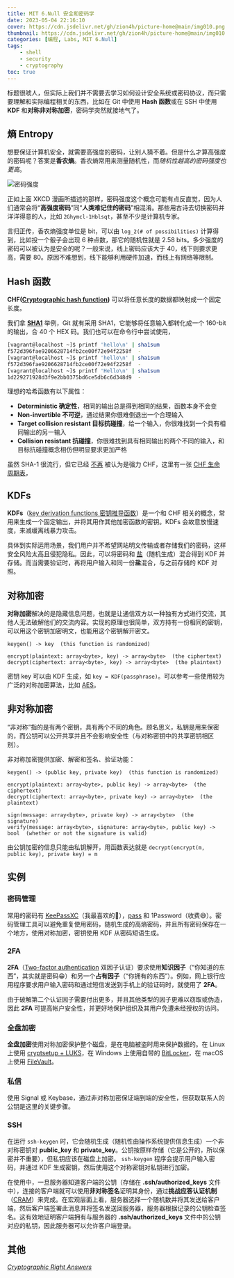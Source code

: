 ```yaml
---
title: MIT 6.Null 安全和密码学
date: 2023-05-04 22:16:10
cover: https://cdn.jsdelivr.net/gh/zion4h/picture-home@main/img010.png
thumbnail: https://cdn.jsdelivr.net/gh/zion4h/picture-home@main/img010.png
categories: [编程, Labs, MIT 6.Null]
tags:
    - shell
    - security
    - cryptography
toc: true
---
```

标题很唬人，但实际上我们并不需要去学习如何设计安全系统或密码协议，而只需要理解和实际编程相关的东西，比如在 Git 中使用 **Hash 函数**或在 SSH 中使用 **KDF** 和**对称非对称加密**，密码学突然就接地气了。
<!-- more -->
## 熵 Entropy

想要保证计算机安全，就需要高强度的密码，让别人猜不着。但是什么才算高强度的密码呢？答案是**香农熵**。香农熵常用来测量随机性，而*随机性越高的密码强度也更高*。

![密码强度](https://cdn.jsdelivr.net/gh/zion4h/picture-home@main/password_strength.png)

正如上面 XKCD 漫画所描述的那样，密码强度这个概念可能有点反直觉，因为人们通常会将“**高强度密码**”同“**人类难记住的密码**”相混淆。那些用古诗去切换密码并洋洋得意的人，比如 `2Ghymcl-1Hblsqt`，甚至不少是计算机专家。

言归正传，香农熵强度单位是 bit，可以由 `log_2(# of possibilities)` 计算得到，比如投一个骰子会出现 6 种点数，那它的随机性就是 2.58 bits。多少强度的密码可以被认为是安全的呢？一般来说，线上密码应该大于 40，线下则要求更高，需要 80。原因不难想到，线下能够利用硬件加速，而线上有网络等限制。

## Hash 函数

**CHF([Cryptographic hash function](https://en.wikipedia.org/wiki/Cryptographic_hash_function))** 可以将任意长度的数据都映射成一个固定长度。

我们拿 **[SHA1](https://en.wikipedia.org/wiki/SHA-1)** 举例，Git 就有采用 SHA1，它能够将任意输入都转化成一个 160-bit 的输出，合 40 个 HEX 码。我们也可以在命令行中尝试使用，

```sh
[vagrant@localhost ~]$ printf 'hello\n' | sha1sum
f572d396fae9206628714fb2ce00f72e94f2258f  -
[vagrant@localhost ~]$ printf 'hello\n' | sha1sum
f572d396fae9206628714fb2ce00f72e94f2258f  -
[vagrant@localhost ~]$ printf 'Hello\n' | sha1sum
1d229271928d3f9e2bb0375bd6ce5db6c6d348d9  -
```

理想的哈希函数有以下属性：

- **Deterministic 确定性**，相同的输出总是得到相同的结果，函数本身不会变
- **Non-invertible 不可逆**，通过结果你很难倒退出一个合理输入
- **Target collision resistant 目标抗碰撞**，给一个输入，你很难找到一个具有相同输出的另一输入
- **Collision resistant 抗碰撞**，你很难找到具有相同输出的两个不同的输入，和目标抗碰撞概念相仿但明显要求更加严格

虽然 SHA-1 很流行，但它已经 [不再](https://shattered.io/) 被认为是强力 CHF，这里有一张 [CHF 生命周期表](https://valerieaurora.org/hash.html)，

## KDFs

**KDFs**（[key derivation functions 密钥推导函数](https://en.wikipedia.org/wiki/Key_derivation_function)）是一个和 CHF 相关的概念，常用来生成一个固定输出，并将其用作其他加密函数的密钥。KDFs 会故意放慢速度，来减缓离线暴力攻击。

具体到实际运用场景，我们用户并不希望网站明文传输或者存储我们的密码，这样安全风险太高且侵犯隐私。因此，可以将密码和 [盐](https://en.wikipedia.org/wiki/Salt_(cryptography))（随机生成）混合得到 KDF 并存储。而当需要验证时，再将用户输入和同一份**盐**混合，与之前存储的 KDF 对照。

## 对称加密

**对称加密**解决的是隐藏信息问题，也就是让通信双方以一种独有方式进行交流，其他人无法破解他们的交流内容。实现的原理也很简单，双方持有一份相同的密钥，可以用这个密钥加密明文，也能用这个密钥解开密文。

```plain-text
keygen() -> key  (this function is randomized)

encrypt(plaintext: array<byte>, key) -> array<byte>  (the ciphertext)
decrypt(ciphertext: array<byte>, key) -> array<byte>  (the plaintext)
```

密钥 key 可以由 KDF 生成，如 `key = KDF(passphrase)`。可以参考一些使用较为广泛的对称加密算法，比如 [AES](https://en.wikipedia.org/wiki/Advanced_Encryption_Standard)。

## 非对称加密

“非对称”指的是有两个密钥，具有两个不同的角色。顾名思义，私钥是用来保密的，而公钥可以公开共享并且不会影响安全性（与对称密钥中的共享密钥相区别）。

非对称加密提供加密、解密和签名、验证功能：

```plain-text
keygen() -> (public key, private key)  (this function is randomized)

encrypt(plaintext: array<byte>, public key) -> array<byte>  (the ciphertext)
decrypt(ciphertext: array<byte>, private key) -> array<byte>  (the plaintext)

sign(message: array<byte>, private key) -> array<byte>  (the signature)
verify(message: array<byte>, signature: array<byte>, public key) -> bool  (whether or not the signature is valid)
```

由公钥加密的信息只能由私钥解开，用函数表达就是 `decrypt(encrypt(m, public key), private key) = m`

## 实例

### 密码管理

常用的密码有 [KeePassXC](https://keepassxc.org/)（我最喜欢的💖），[pass](https://www.passwordstore.org/) 和 1Password（收费😅）。密码管理工具可以避免重复使用密码，随机生成的高熵密码，并且所有密码保存在一个地方，使用对称加密，密钥使用 KDF 从密码短语生成。

### 2FA

**2FA**（[Two-factor authentication](https://en.wikipedia.org/wiki/Multi-factor_authentication) 双因子认证）要求使用**知识因子**（“你知道的东西”，其实就是密码😁）和另一个**占有因子**（“你拥有的东西”）。例如，网上银行应用程序要求用户输入密码和通过短信发送到手机上的验证码时，就使用了 **2FA**。

由于破解第二个认证因子需要付出更多，并且其他类型的因子更难以窃取或伪造，因此 **2FA** 可提高帐户安全性，并更好地保护组织及其用户免遭未经授权的访问。

### 全盘加密

**全盘加密**使用对称加密保护整个磁盘，是在电脑被盗时用来保护数据的。在 Linux 上使用 [cryptsetup + LUKS](https://wiki.archlinux.org/index.php/Dm-crypt/Encrypting_a_non-root_file_system)，在 Windows 上使用自带的 [BitLocker](https://fossbytes.com/enable-full-disk-encryption-windows-10/)，在 macOS 上使用 [FileVault](https://support.apple.com/en-us/HT204837)。

### 私信

使用 Signal 或 Keybase，通过非对称加密保证端到端的安全性，但获取联系人的公钥是这里的关键步骤。

### SSH

在运行 `ssh-keygen` 时，它会随机生成（随机性由操作系统提供信息生成）一个非对称密钥对 **public_key** 和 **private_key**。公钥按原样存储（它是公开的，所以保密并不重要），但私钥应该在磁盘上加密。 `ssh-keygen` 程序会提示用户输入密码，并通过 KDF 生成密钥，然后使用这个对称密钥对私钥进行加密。

在使用中，一旦服务器知道客户端的公钥（存储在 **.ssh/authorized_keys** 文件中），连接的客户端就可以使用**非对称签名**证明其身份，通过**挑战应答认证机制**（[CRAM](https://en.wikipedia.org/wiki/Challenge%E2%80%93response_authentication)）来完成。在宏观层面上看，服务器选择一个随机数并将其发送给客户端，然后客户端签署此消息并将签名发送回服务器，服务器根据记录的公钥检查签名。这有效地证明客户端拥有与服务器的 **.ssh/authorized_keys** 文件中的公钥对应的私钥，因此服务器可以允许客户端登录。

## 其他

[*Cryptographic Right Answers*](https://latacora.micro.blog/2018/04/03/cryptographic-right-answers.html)
